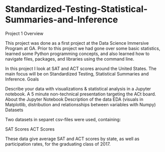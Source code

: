 # Standardized-Testing-Statistical-Summaries-and-Inference
Project 1
Overview

This project was done as a first project at the Data Science Immersive Program at GA. Prior to this project we had gone over some basic statistics, learned some Python programming concepts, and also learned how to navigate files, packages, and libraries using the command line.

In this project I look at SAT and ACT scores around the United States. The main focus will be on Standardized Testing, Statistical Summaries and Inference.
Goals

Describe your data with visualizations & statistical analysis in a Jupyter notebook.
A 5 minute non-technical presentation targeting the ACt board. 
About the Jupyter Notebook
Description of the data
EDA (visuals in Matplotlib, distribution and relationsships between variables with Numpy)
Datasets

Two datasets in separet csv-files were used, containing:

SAT Scores
ACT Scores


These data give average SAT and ACT scores by state, as well as participation rates, for the graduating class of 2017.
